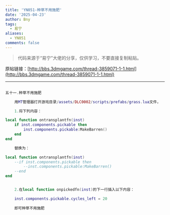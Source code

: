 ```yaml
---
title: 'YN051-种草不用施肥'
date: '2025-04-23'
author: Bny
tags:
  - 易宁
aliases:
  - YN051
comments: false
---
```


> 代码来源于“易宁”大佬的分享，仅供学习，不要直接复制粘贴。

原帖链接：[http://bbs.3dmgame.com/thread-3859071-1-1.html](http://bbs.3dmgame.com/thread-3859071-1-1.html)

---

```lua  

五十一.种草不用施肥	用MT管理器打开游戏目录/assets/DLC0002/scripts/prefabs/grass.lua文件，	1.将下列内容：local function ontransplantfn(inst)	if inst.components.pickable then		inst.components.pickable:MakeBarren()	endend	替换为：local function ontransplantfn(inst)	--if inst.components.pickable then		--inst.components.pickable:MakeBarren()	--endend	2.在local function onpickedfn(inst)的下一行插入以下内容：	inst.components.pickable.cycles_left = 20 	即可种草不用施肥

```  

